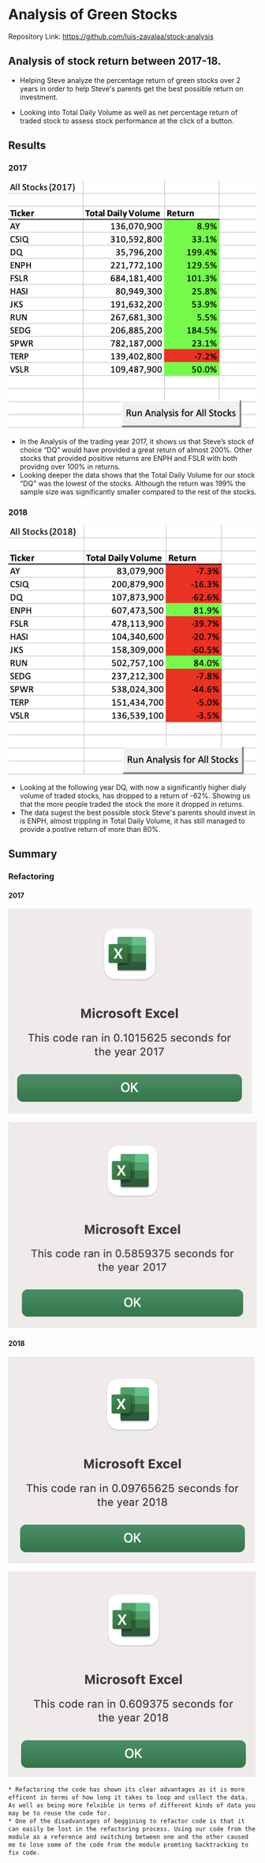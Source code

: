 # Analysis of Green Stocks

Repository Link: https://github.com/luis-zavalaa/stock-analysis

## Analysis of stock return between 2017-18. 

  - Helping Steve analyze the percentage return of green stocks over 2 years in order to help Steve's parents get the best possible return on investment. 

  - Looking into Total Daily Volume as well as net percentage return of traded stock to assess stock performance at the click of a button.

## Results

### 2017
  
 ![2017 Total Stock Return](/Resources/2017_StockReturn.png)
 
* In the Analysis of the trading year 2017, it shows us that Steve’s stock of choice “DQ” would have provided a great return of almost 200%. Other stocks that provided positive returns are ENPH and FSLR with both providng over 100% in returns.
* Looking deeper the data shows that the Total Daily Volume for our stock “DQ” was the lowest of the stocks. Although the return was 199% the sample size was significantly smaller compared to the rest of the stocks.

 
### 2018

![2018 Total Stock Return](/Resources/2018_StockReturn.png)

* Looking at the following year DQ, with now a significantly higher dialy volume of traded stocks, has dropped to a return of -62%. Showing us that the more people traded the stock the more it dropped in returns. 
* The data sugest the best possible stock Steve's parents should invest in is ENPH, almost trippling in Total Daily Volume, it has still managed to provide a postive return of more than 80%. 

## Summary

  ### Refactoring
  
  #### 2017
  ![2017 Time Comparison](/Resources/VBA_Challenge_2017.png) 
  
  ![2017 Module](/Resources/2017Module.png)
  
  #### 2018
  ![2018 Time comparison](/Resources/VBA_Challenge_2018.png)
  
  ![2018 Module](/Resources/2018Module.png)
  
    * Refactoring the code has shown its clear advantages as it is more efficent in terms of how long it takes to loop and collect the data. As well as being more felxible in terms of different kinds of data you may be to reuse the code for.
    * One of the disadvantages of beggining to refactor code is that it can easily be lost in the refactoring process. Using our code from the module as a reference and switching between one and the other caused me to lose some of the code from the module promting backtracking to fix code. 
    
    
